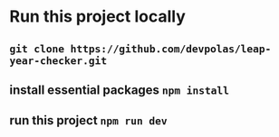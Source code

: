 # Run this project locally

## `git clone https://github.com/devpolas/leap-year-checker.git`

## install essential packages `npm install`

## run this project `npm run dev`

